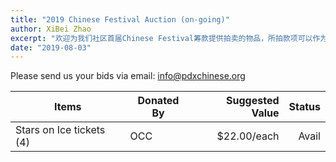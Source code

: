 ```yaml
---
title: "2019 Chinese Festival Auction (on-going)"
author: XiBei Zhao
excerpt: "欢迎为我们社区首届Chinese Festival筹款提供拍卖的物品，所拍款项可以作为您OCC捐款，享受抵税待遇。感谢参加拍卖的个人和机构，因为您的奉献，我们才有可能筹办这个能够充分展示华人精神风貌的大型文化活动。"
date: "2019-08-03"
---
```


Please send us your bids via email: [info@pdxchinese.org](mailto:info@pdxchinese.org)

| Items | Donated By | Suggested Value | Status |
| --- | --- | ---: | ---: |
| Stars on Ice tickets (4) | OCC | $22.00/each | Avail |
